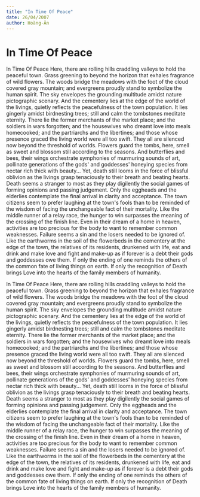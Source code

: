 ```yaml
---
title: "In Time Of Peace"
date: 26/04/2007
author: Hoàng-Ân
---
```


# In Time Of Peace

In Time Of Peace
     Here, there are rolling hills craddling valleys to hold the peaceful town.  Grass greening to beyond the horizon that exhales fragrance of wild flowers.  The woods bridge the meadows with the foot of the cloud covered gray mountain; and evergreens proudly stand to symbolize the human spirit.  The sky envelopes the grounding multitude amidst nature pictographic scenary.
     And the cementery lies at the edge of the world of the livings, quietly reflects the peacefulness of the town population.  It lies gingerly amidst birdnesting trees; still and calm the tombstones meditate eternity.  There lie the former merchants of the market place; and the soldiers in wars forgotten; and the housewives who dreamt love into meals homecooked; and the partriarchs and the libertines; and those whose presence graced the living world were all too swift.  They all are silenced now beyond the threshold of worlds.
     Flowers guard the tombs, here, smell as sweet and blossom still according to the seasons.  And butterflies and bees, their wings orchestrate symphonies of murmuring sounds of art,  pollinate generations of the gods' and goddesses' honeying species from nectar rich thick with beauty... Yet, death still looms in the force of blissful oblivion as the livings grasp tenaciously to their breath and beating hearts.  Death seems a stranger to most as they play digilently the social games of forming opinions and passing judgement.  Only the eggheads and the elderlies contemplate the final arrival in clarity and acceptance. The town citizens seem to prefer laughing at the town's fools than to be reminded of the wisdom of facing the unchangeable fact of their mortality.  Like the middle runner of a relay race, the hunger to win surpasses the meaning of the crossing of the finish line.  Even in their dream of a home in heaven, activities are too precious for the body to want to remember common weaknesses.  Failure seems a sin and the losers needed to be ignored of.  Like the earthworms in the soil of the flowerbeds in the cementery at the edge of the town, the relatives of its residents, drunkened with life, eat and drink and make love and fight and make-up as if forever is a debt their gods and goddesses owe them.  If only the ending of one reminds the others of the common fate of living things on earth.  If only the recognition of Death brings Love into the hearts of the family members of humanity.

In Time Of Peace
     Here, there are rolling hills craddling valleys to hold the peaceful town.  Grass greening to beyond the horizon that exhales fragrance of wild flowers.  The woods bridge the meadows with the foot of the cloud covered gray mountain; and evergreens proudly stand to symbolize the human spirit.  The sky envelopes the grounding multitude amidst nature pictographic scenary.
     And the cementery lies at the edge of the world of the livings, quietly reflects the peacefulness of the town population.  It lies gingerly amidst birdnesting trees; still and calm the tombstones meditate eternity.  There lie the former merchants of the market place; and the soldiers in wars forgotten; and the housewives who dreamt love into meals homecooked; and the partriarchs and the libertines; and those whose presence graced the living world were all too swift.  They all are silenced now beyond the threshold of worlds.
     Flowers guard the tombs, here, smell as sweet and blossom still according to the seasons.  And butterflies and bees, their wings orchestrate symphonies of murmuring sounds of art,  pollinate generations of the gods' and goddesses' honeying species from nectar rich thick with beauty... Yet, death still looms in the force of blissful oblivion as the livings grasp tenaciously to their breath and beating hearts.  Death seems a stranger to most as they play digilently the social games of forming opinions and passing judgement.  Only the eggheads and the elderlies contemplate the final arrival in clarity and acceptance. The town citizens seem to prefer laughing at the town's fools than to be reminded of the wisdom of facing the unchangeable fact of their mortality.  Like the middle runner of a relay race, the hunger to win surpasses the meaning of the crossing of the finish line.  Even in their dream of a home in heaven, activities are too precious for the body to want to remember common weaknesses.  Failure seems a sin and the losers needed to be ignored of.  Like the earthworms in the soil of the flowerbeds in the cementery at the edge of the town, the relatives of its residents, drunkened with life, eat and drink and make love and fight and make-up as if forever is a debt their gods and goddesses owe them.  If only the ending of one reminds the others of the common fate of living things on earth.  If only the recognition of Death brings Love into the hearts of the family members of humanity.

